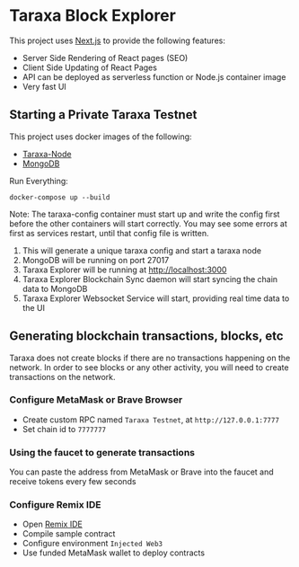 # Taraxa Block Explorer

This project uses [Next.js](https://nextjs.org/) to provide the following features:

- Server Side Rendering of React pages (SEO)
- Client Side Updating of React Pages
- API can be deployed as serverless function or Node.js container image
- Very fast UI

## Starting a Private Taraxa Testnet

This project uses docker images of the following:
- [Taraxa-Node](https://github.com/Taraxa-project/taraxa-node)
- [MongoDB](https://www.mongodb.com)

Run Everything:

```
docker-compose up --build
```

Note: The taraxa-config container must start up and write the config first before the other containers will start correctly. You may see some errors at first as services restart, until that config file is written. 

1. This will generate a unique taraxa config and start a taraxa node
2. MongoDB will be running on port 27017
3. Taraxa Explorer will be running at [http://localhost:3000](http://localhost:3000)
4. Taraxa Explorer Blockchain Sync daemon will start syncing the chain data to MongoDB
5. Taraxa Explorer Websocket Service will start, providing real time data to the UI



## Generating blockchain transactions, blocks, etc

Taraxa does not create blocks if there are no transactions happening on the network. In order to see blocks or any other activity, you will need to create transactions on the network.

### Configure MetaMask or Brave Browser

- Create custom RPC named `Taraxa Testnet`, at `http://127.0.0.1:7777`
- Set chain id to `7777777`

### Using the faucet to generate transactions

You can paste the address from MetaMask or Brave into the faucet and receive tokens every few seconds

### Configure Remix IDE

- Open [Remix IDE](https://remix.ethereum.org)
- Compile sample contract
- Configure environment `Injected Web3`
- Use funded MetaMask wallet to deploy contracts